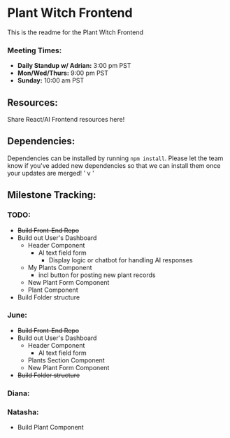 # Plant Witch Frontend
This is the readme for the Plant Witch Frontend <br>

### Meeting Times:

* **Daily Standup w/ Adrian:** 3:00 pm PST
* **Mon/Wed/Thurs:** 9:00 pm PST
* **Sunday:** 10:00 am PST
## Resources:
Share React/AI Frontend resources here!

## Dependencies:
Dependencies can be installed by running `npm install`. Please let the team know if you've added new dependencies so that we can install them once your updates are merged! ' v  '

## Milestone Tracking:
### TODO:
- ~~Build Front-End Repo~~
- Build out User's Dashboard
  - Header Component
    - AI text field form
      - Display logic or chatbot for handling AI responses
  - My Plants Component
    - incl button for posting new plant records
  - New Plant Form Component
  - Plant Component
- Build Folder structure

### June:

- ~~Build Front-End Repo~~
- Build out User's Dashboard
  - Header Component
    - AI text field form
  - Plants Section Component
  - New Plant Form Component
- ~~Build Folder structure~~

### Diana:

### Natasha:

- Build Plant Component
